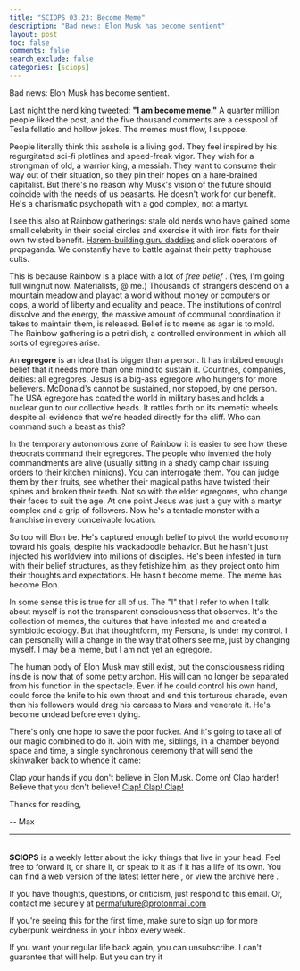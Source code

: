 ```yaml
---
title: "SCIOPS 03.23: Become Meme"
description: "Bad news: Elon Musk has become sentient"
layout: post
toc: false
comments: false
search_exclude: false
categories: [sciops]
---
```


Bad news: Elon Musk has become sentient.

 Last night the nerd king tweeted:
 **["I am become meme."](https://twitter.com/elonmusk/status/1153155448012300288)**
 A quarter million people liked the post, and the five thousand comments are a cesspool of Tesla fellatio and hollow jokes. The memes must flow, I suppose.




 People literally think this asshole is a living god. They feel inspired by his regurgitated sci-fi plotlines and speed-freak vigor. They wish for a strongman of old, a warrior king, a messiah. They want to consume their way out of their situation, so they pin their hopes on a hare-brained capitalist. But there's no reason why Musk's vision of the future should coincide with the needs of us peasants. He doesn't work for our benefit. He's a charismatic psychopath with a god complex, not a martyr.




 I see this also at Rainbow gatherings: stale old nerds who have gained some small celebrity in their social circles and exercise it with iron fists for their own twisted benefit.
 [Harem-building guru daddies](https://tinyletter.com/sciops/letters/sciops-03-03-harem-building-guru-daddies) 
 and slick operators of propaganda. We constantly have to battle against their petty traphouse cults.




 This is because Rainbow is a place with a lot of
 *free belief* 
 . (Yes, I'm going full wingnut now. Materialists, @ me.) Thousands of strangers descend on a mountain meadow and playact a world without money or computers or cops, a world of liberty and equality and peace. The institutions of control dissolve and the energy, the massive amount of communal coordination it takes to maintain them, is released. Belief is to meme as agar is to mold. The Rainbow gathering is a petri dish, a controlled environment in which all sorts of egregores arise.




 An
 **egregore** 
 is an idea that is bigger than a person. It has imbibed enough belief that it needs more than one mind to sustain it. Countries, companies, deities: all egregores. Jesus is a big-ass egregore who hungers for more believers. McDonald's cannot be sustained, nor stopped, by one person. The USA egregore has coated the world in military bases and holds a nuclear gun to our collective heads. It rattles forth on its memetic wheels despite all evidence that we're headed directly for the cliff. Who can command such a beast as this?




 In the temporary autonomous zone of Rainbow it is easier to see how these theocrats command their egregores. The people who invented the holy commandments are alive (usually sitting in a shady camp chair issuing orders to their kitchen minions). You can interrogate them. You can judge them by their fruits, see whether their magical paths have twisted their spines and broken their teeth. Not so with the elder egregores, who change their faces to suit the age. At one point Jesus was just a guy with a martyr complex and a grip of followers. Now he's a tentacle monster with a franchise in every conceivable location.




 So too will Elon be. He's captured enough belief to pivot the world economy toward his goals, despite his wackadoodle behavior. But he hasn't just injected his worldview into millions of disciples. He's been infested in turn with their belief structures, as they fetishize him, as they project onto him their thoughts and expectations. He hasn't become meme. The meme has become Elon.




 In some sense this is true for all of us. The "I" that I refer to when I talk about myself is not the transparent consciousness that observes. It's the collection of memes, the cultures that have infested me and created a symbiotic ecology. But that thoughtform, my Persona, is under my control. I can personally will a change in the way that others see me, just by changing myself. I may be a meme, but I am not yet an egregore.




 The human body of Elon Musk may still exist, but the consciousness riding inside is now that of some petty archon. His will can no longer be separated from his function in the spectacle. Even if he could control his own hand, could force the knife to his own throat and end this torturous charade, even then his followers would drag his carcass to Mars and venerate it. He's become undead before even dying.




 There's only one hope to save the poor fucker. And it's going to take all of our magic combined to do it. Join with me, siblings, in a chamber beyond space and time, a single synchronous ceremony that will send the skinwalker back to whence it came:




 Clap your hands if you don't believe in Elon Musk. Come on! Clap harder! Believe that you don't believe!
 [Clap! Clap! Clap!](https://en.wikipedia.org/wiki/Tinkerbell_effect) 




 Thanks for reading,
   

 -- Max
   






---


###### 
**SCIOPS** 
 is a weekly letter about the icky things that live in your head. Feel free to forward it, or share it, or speak to it as if it has a life of its own. You can find a web version of the
 latest letter here
 , or view the
 archive here
 .
 

 If you have thoughts, questions, or criticism, just respond to this email. Or, contact me securely at
 permafuture@protonmail.com


 If you're seeing this for the first time, make sure to
 sign up
 for more cyberpunk weirdness in your inbox every week.
 

 If you want your regular life back again, you can unsubscribe. I can't guarantee that will help. But you can try it

